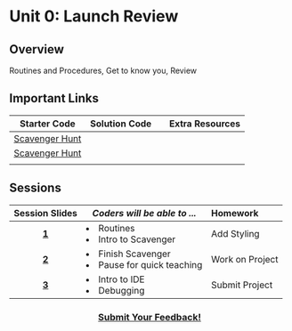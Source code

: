 # Unit 0: Launch Review

## Overview
Routines and Procedures, Get to know you, Review

## Important Links
|  Starter Code | Solution Code  |  | Extra Resources |
|:-------:|:-------:|:-------:|:-------:|
|[Scavenger Hunt](https://github.com/ScriptEdcurriculum/advanced_scavengerhunt_startercode)
|[Scavenger Hunt](https://github.com/ScriptEdcurriculum)
|       |         |

## Sessions 
|Session Slides|*Coders will be able to ...*|Homework|
|:-------:|-------|:-------|
|[**1**]()|<li>Routines</li> <li>Intro to Scavenger</li> |Add Styling|
|[**2**]()|<li>Finish Scavenger</li> <li>Pause for quick teaching</li> |Work on Project|
|[**3**]()|<li>Intro to IDE</li> <li>Debugging</li> |Submit Project|

<h3 align="center"><a href="https://docs.google.com/forms/d/e/1FAIpQLSdmoYjRk6tqJHI5Y1ELjOZ7tiYj58dmoIBEeUaXK5ciIdljIg/viewform">Submit Your Feedback!</a></h3>


